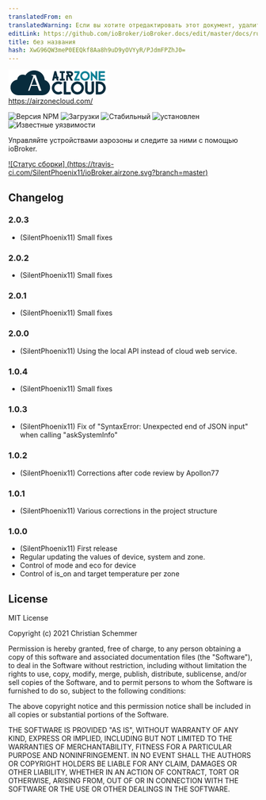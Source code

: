 ```yaml
---
translatedFrom: en
translatedWarning: Если вы хотите отредактировать этот документ, удалите поле «translationFrom», в противном случае этот документ будет снова автоматически переведен
editLink: https://github.com/ioBroker/ioBroker.docs/edit/master/docs/ru/adapterref/iobroker.airzone/README.md
title: без названия
hash: XwG96QW3meP0EEQkf8Aa8h9uD9yOVYyR/PJdmFPZhJ0=
---
```

![Логотип](../../../en/adapterref/iobroker.airzone/admin/Airzone.png)<br> https://airzonecloud.com/

![Версия NPM](http://img.shields.io/npm/v/iobroker.airzone.svg)
![Загрузки](https://img.shields.io/npm/dm/iobroker.airzone.svg)
![Стабильный](http://iobroker.live/badges/airzone-stable.svg)
![установлен](http://iobroker.live/badges/airzone-installed.svg)
![Известные уязвимости](https://snyk.io/test/github/SilentPhoenix11/ioBroker.airzone/badge.svg)

Управляйте устройствами аэрозоны и следите за ними с помощью ioBroker.

[![Статус сборки] (https://travis-ci.com/SilentPhoenix11/ioBroker.airzone.svg?branch=master)](https://travis-ci.com/github/SilentPhoenix11/ioBroker.airzone)

## Changelog
### 2.0.3
* (SilentPhoenix11) Small fixes

### 2.0.2
* (SilentPhoenix11) Small fixes

### 2.0.1
* (SilentPhoenix11) Small fixes

### 2.0.0
* (SilentPhoenix11) Using the local API instead of cloud web service.

### 1.0.4
* (SilentPhoenix11) Small fixes

### 1.0.3
* (SilentPhoenix11) Fix of "SyntaxError: Unexpected end of JSON input" when calling "askSystemInfo"

### 1.0.2
* (SilentPhoenix11) Corrections after code review by Apollon77

### 1.0.1
* (SilentPhoenix11) Various corrections in the project structure

### 1.0.0
* (SilentPhoenix11) First release
* Regular updating the values of device, system and zone.
* Control of mode and eco for device
* Control of is_on and target temperature per zone

## License
MIT License<br>

Copyright (c) 2021 Christian Schemmer <br>

Permission is hereby granted, free of charge, to any person obtaining a copy
of this software and associated documentation files (the "Software"), to deal
in the Software without restriction, including without limitation the rights
to use, copy, modify, merge, publish, distribute, sublicense, and/or sell
copies of the Software, and to permit persons to whom the Software is
furnished to do so, subject to the following conditions:

The above copyright notice and this permission notice shall be included in all
copies or substantial portions of the Software.

THE SOFTWARE IS PROVIDED "AS IS", WITHOUT WARRANTY OF ANY KIND, EXPRESS OR
IMPLIED, INCLUDING BUT NOT LIMITED TO THE WARRANTIES OF MERCHANTABILITY,
FITNESS FOR A PARTICULAR PURPOSE AND NONINFRINGEMENT. IN NO EVENT SHALL THE
AUTHORS OR COPYRIGHT HOLDERS BE LIABLE FOR ANY CLAIM, DAMAGES OR OTHER
LIABILITY, WHETHER IN AN ACTION OF CONTRACT, TORT OR OTHERWISE, ARISING FROM,
OUT OF OR IN CONNECTION WITH THE SOFTWARE OR THE USE OR OTHER DEALINGS IN THE
SOFTWARE.